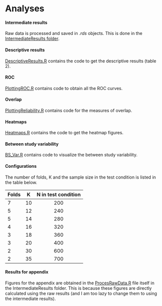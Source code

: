 Analyses
===========

#### Intermediate results

Raw data is processed and saved in *.rds* objects. This is done in the [IntermediateResults folder](https://github.com/NeuroStat/PaperStudyCharCBMA/tree/master/Analyses/IntermediateResults).

#### Descriptive results
[DescriptiveResults.R](https://github.com/NeuroStat/PaperStudyCharCBMA/blob/master/Analyses/DescriptiveResults.R) contains the code to get the descriptive results (table 2).
#### ROC
[PlottingROC.R](https://github.com/NeuroStat/PaperStudyCharCBMA/blob/master/Analyses/PlottingROC.R) contains code to obtain all the ROC curves.
#### Overlap
[PlottingReliability.R](https://github.com/NeuroStat/PaperStudyCharCBMA/blob/master/Analyses/PlottingReliability.R) contains code for the measures of overlap.
#### Heatmaps
[Heatmaps.R](https://github.com/NeuroStat/PaperStudyCharCBMA/blob/master/Analyses/Heatmaps.R) contains the code to get the heatmap figures.
#### Between study variability
[BS_Var.R](https://github.com/NeuroStat/PaperStudyCharCBMA/blob/master/Analyses/BS_var.R) contains code to visualize the between study variability.

#### Configurations

The number of folds, K and the sample size in the test condition is listed in the table below.

| Folds        | K           | N in test condition  |
| ------------- |:-------------:| :-----:|
| 7 | 10 | 200 |
| 5 | 12 | 240 |
| 5 | 14 | 280 |
| 4 | 16 | 320 |
| 3 | 18 | 360 |
| 3 | 20 | 400 |
| 2 | 30 | 600 |
| 2 | 35 | 700 |


#### Results for appendix

Figures for the appendix are obtained in the [ProcesRawData.R](https://github.com/NeuroStat/PaperStudyCharCBMA/blob/master/Analyses/IntermediateResults/ProcesRawData.R) file itself in the IntermediateResults folder.
This is because these figures are directly calculated using the raw results (and I am too lazy to change them to using the intermediate results).
